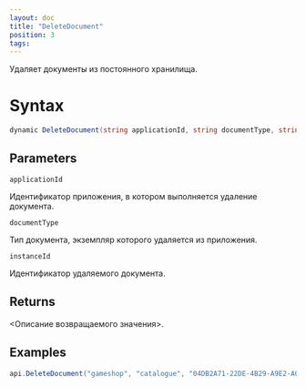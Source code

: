 ```yaml
---
layout: doc
title: "DeleteDocument"
position: 3 
tags:
---
```


Удаляет документы из постоянного хранилища.

# Syntax
```csharp
dynamic DeleteDocument(string applicationId, string documentType, string instanceId)
```

## Parameters

`applicationId`

Идентификатор приложения, в котором выполняется удаление документа.

`documentType`

Тип документа, экземпляр которого удаляется из приложения.

`instanceId`

Идентификатор удаляемого документа.

## Returns

<Описание возвращаемого значения>.

## Examples

```csharp
api.DeleteDocument("gameshop", "catalogue", "04DB2A71-22DE-4B29-A9E2-A05F8681A42A")
```
